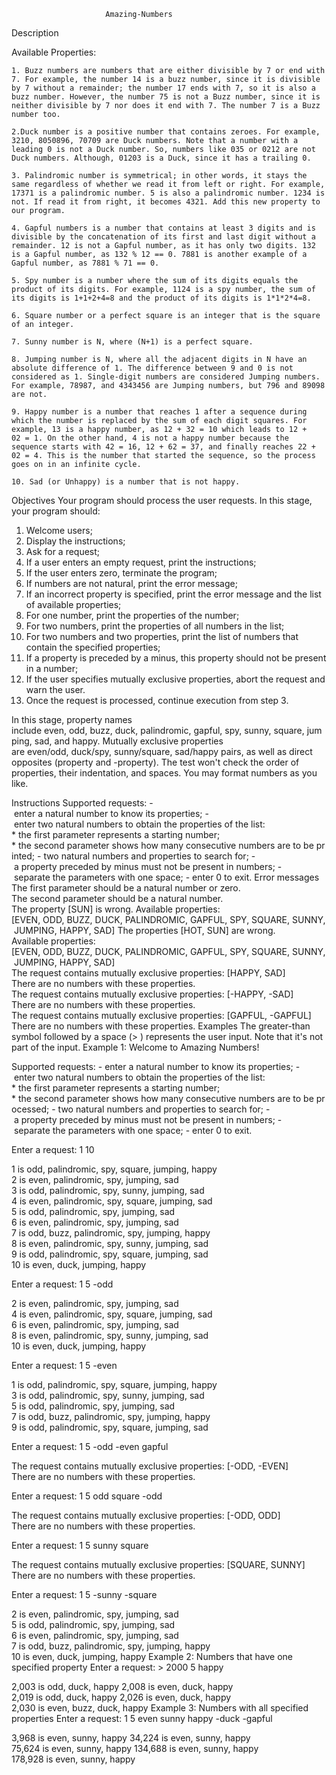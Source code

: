                          Amazing-Numbers

Description

Available Properties:

	1. Buzz numbers are numbers that are either divisible by 7 or end with 7. For example, the number 14 is a buzz number, since it is divisible by 7 without a remainder; the number 17 ends with 7, so it is also a buzz number. However, the number 75 is not a Buzz number, since it is neither divisible by 7 nor does it end with 7. The number 7 is a Buzz number too.

	2.Duck number is a positive number that contains zeroes. For example, 3210, 8050896, 70709 are Duck numbers. Note that a number with a leading 0 is not a Duck number. So, numbers like 035 or 0212 are not Duck numbers. Although, 01203 is a Duck, since it has a trailing 0.

	3. Palindromic number is symmetrical; in other words, it stays the same regardless of whether we read it from left or right. For example, 17371 is a palindromic number. 5 is also a palindromic number. 1234 is not. If read it from right, it becomes 4321. Add this new property to our program.

	4. Gapful numbers is a number that contains at least 3 digits and is divisible by the concatenation of its first and last digit without a remainder. 12 is not a Gapful number, as it has only two digits. 132 is a Gapful number, as 132 % 12 == 0. 7881 is another example of a Gapful number, as 7881 % 71 == 0.

	5. Spy number is a number where the sum of its digits equals the product of its digits. For example, 1124 is a spy number, the sum of its digits is 1+1+2+4=8 and the product of its digits is 1*1*2*4=8.

	6. Square number or a perfect square is an integer that is the square of an integer.

	7. Sunny number is N, where (N+1) is a perfect square.

	8. Jumping number is N, where all the adjacent digits in N have an absolute difference of 1. The difference between 9 and 0 is not considered as 1. Single-digit numbers are considered Jumping numbers. For example, 78987, and 4343456 are Jumping numbers, but 796 and 89098 are not.

	9. Happy number is a number that reaches 1 after a sequence during which the number is replaced by the sum of each digit squares. For example, 13 is a happy number, as 12 + 32 = 10 which leads to 12 + 02 = 1. On the other hand, 4 is not a happy number because the sequence starts with 42 = 16, 12 + 62 = 37, and finally reaches 22 + 02 = 4. This is the number that started the sequence, so the process goes on in an infinite cycle. 

	10. Sad (or Unhappy) is a number that is not happy.

Objectives
Your program should process the user requests. In this stage, your program should:
1. Welcome users;
2. Display the instructions;
3. Ask for a request;
4. If a user enters an empty request, print the instructions;
5. If the user enters zero, terminate the program;
6. If numbers are not natural, print the error message;
7. If an incorrect property is specified, print the error message and the list of available properties;
8. For one number, print the properties of the number;
9. For two numbers, print the properties of all numbers in the list;
10. For two numbers and two properties, print the list of numbers that contain the specified properties;
11. If a property is preceded by a minus, this property should not be present in a number;
12. If the user specifies mutually exclusive properties, abort the request and warn the user.
13. Once the request is processed, continue execution from step 3.

In this stage, property names include even, odd, buzz, duck, palindromic, gapful, spy, sunny, square, jumping, sad, and happy. Mutually exclusive properties are even/odd, duck/spy, sunny/square, sad/happy pairs, as well as direct opposites (property and -property). The test won't check the order of properties, their indentation, and spaces. You may format numbers as you like.

Instructions
Supported requests:
- enter a natural number to know its properties;
- enter two natural numbers to obtain the properties of the list:
* the first parameter represents a starting number;
* the second parameter shows how many consecutive numbers are to be printed;
- two natural numbers and properties to search for;
- a property preceded by minus must not be present in numbers;
- separate the parameters with one space;
- enter 0 to exit.
Error messages
The first parameter should be a natural number or zero.
The second parameter should be a natural number.
The property [SUN] is wrong.
Available properties:
[EVEN, ODD, BUZZ, DUCK, PALINDROMIC, GAPFUL, SPY, SQUARE, SUNNY, JUMPING, HAPPY, SAD]
The properties [HOT, SUN] are wrong.
Available properties:
[EVEN, ODD, BUZZ, DUCK, PALINDROMIC, GAPFUL, SPY, SQUARE, SUNNY, JUMPING, HAPPY, SAD]
The request contains mutually exclusive properties: [HAPPY, SAD]
There are no numbers with these properties.
The request contains mutually exclusive properties: [-HAPPY, -SAD]
There are no numbers with these properties.
The request contains mutually exclusive properties: [GAPFUL, -GAPFUL]
There are no numbers with these properties.
Examples
The greater-than symbol followed by a space (> ) represents the user input. Note that it's not part of the input.
Example 1:
Welcome to Amazing Numbers!

Supported requests:
- enter a natural number to know its properties;
- enter two natural numbers to obtain the properties of the list:
* the first parameter represents a starting number;
* the second parameter shows how many consecutive numbers are to be processed;
- two natural numbers and properties to search for;
- a property preceded by minus must not be present in numbers;
- separate the parameters with one space;
- enter 0 to exit.

Enter a request: 1 10

1 is odd, palindromic, spy, square, jumping, happy
2 is even, palindromic, spy, jumping, sad
3 is odd, palindromic, spy, sunny, jumping, sad
4 is even, palindromic, spy, square, jumping, sad
5 is odd, palindromic, spy, jumping, sad
6 is even, palindromic, spy, jumping, sad
7 is odd, buzz, palindromic, spy, jumping, happy
8 is even, palindromic, spy, sunny, jumping, sad
9 is odd, palindromic, spy, square, jumping, sad
10 is even, duck, jumping, happy

Enter a request: 1 5 -odd

2 is even, palindromic, spy, jumping, sad
4 is even, palindromic, spy, square, jumping, sad
6 is even, palindromic, spy, jumping, sad
8 is even, palindromic, spy, sunny, jumping, sad
10 is even, duck, jumping, happy

Enter a request: 1 5 -even

1 is odd, palindromic, spy, square, jumping, happy
3 is odd, palindromic, spy, sunny, jumping, sad
5 is odd, palindromic, spy, jumping, sad
7 is odd, buzz, palindromic, spy, jumping, happy
9 is odd, palindromic, spy, square, jumping, sad

Enter a request: 1 5 -odd -even gapful

The request contains mutually exclusive properties: [-ODD, -EVEN]
There are no numbers with these properties.

Enter a request: 1 5 odd square -odd

The request contains mutually exclusive properties: [-ODD, ODD]
There are no numbers with these properties.

Enter a request: 1 5 sunny square

The request contains mutually exclusive properties: [SQUARE, SUNNY]
There are no numbers with these properties.

Enter a request: 1 5 -sunny -square

2 is even, palindromic, spy, jumping, sad
5 is odd, palindromic, spy, jumping, sad
6 is even, palindromic, spy, jumping, sad
7 is odd, buzz, palindromic, spy, jumping, happy
10 is even, duck, jumping, happy
Example 2: Numbers that have one specified property
Enter a request: > 2000 5 happy

2,003 is odd, duck, happy
2,008 is even, duck, happy
2,019 is odd, duck, happy
2,026 is even, duck, happy
2,030 is even, buzz, duck, happy
Example 3: Numbers with all specified properties
Enter a request: 1 5 even sunny happy -duck -gapful

3,968 is even, sunny, happy
34,224 is even, sunny, happy
75,624 is even, sunny, happy
134,688 is even, sunny, happy
178,928 is even, sunny, happy
